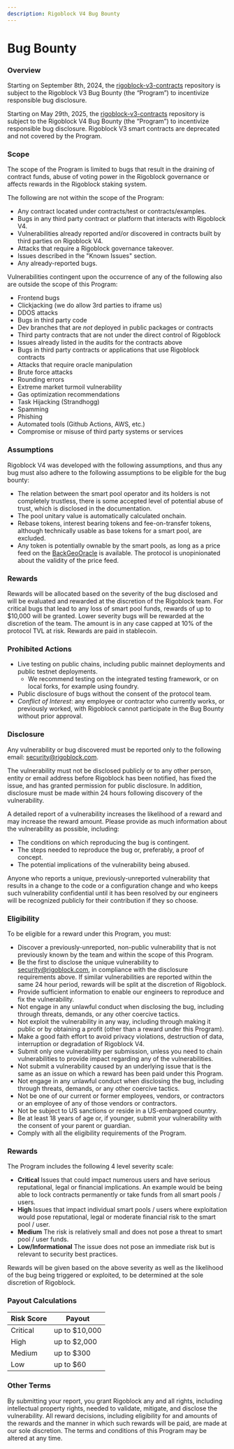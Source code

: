 ```yaml
---
description: Rigoblock V4 Bug Bounty
---
```


# Bug Bounty

### Overview

Starting on September 8th, 2024, the [rigoblock-v3-contracts](https://github.com/RigoBlock/v3-contracts) repository is subject to the Rigoblock V3 Bug Bounty (the “Program”) to incentivize responsible bug disclosure.

Starting on May 29th, 2025, the [rigoblock-v3-contracts](https://github.com/RigoBlock/v3-contracts) repository is subject to the Rigoblock V4 Bug Bounty (the “Program”) to incentivize responsible bug disclosure. Rigoblock V3 smart contracts are deprecated and not covered by the Program.

### Scope

The scope of the Program is limited to bugs that result in the draining of contract funds, abuse of voting power in the Rigoblock governance or affects rewards in the Rigoblock staking system.

The following are not within the scope of the Program:

* Any contract located under contracts/test or contracts/examples.
* Bugs in any third party contract or platform that interacts with Rigoblock V4.
* Vulnerabilities already reported and/or discovered in contracts built by third parties on Rigoblock V4.
* Attacks that require a Rigoblock governance takeover.
* Issues described in the "Known Issues" section.
* Any already-reported bugs.

Vulnerabilities contingent upon the occurrence of any of the following also are outside the scope of this Program:

* Frontend bugs
* Clickjacking (we do allow 3rd parties to iframe us)
* DDOS attacks
* Bugs in third party code
* Dev branches that are _not_ deployed in public packages or contracts
* Third party contracts that are not under the direct control of Rigoblock
* Issues already listed in the audits for the contracts above
* Bugs in third party contracts or applications that use Rigoblock contracts
* Attacks that require oracle manipulation
* Brute force attacks
* Rounding errors
* Extreme market turmoil vulnerability
* Gas optimization recommendations
* Task Hijacking (Strandhogg)
* Spamming
* Phishing
* Automated tools (Github Actions, AWS, etc.)
* Compromise or misuse of third party systems or services

### Assumptions

Rigoblock V4 was developed with the following assumptions, and thus any bug must also adhere to the following assumptions to be eligible for the bug bounty:

* The relation between the smart pool operator and its holders is not completely trustless, there is some accepted level of potential abuse of trust, which is disclosed in the documentation.
* The pool unitary value is automatically calculated onchain.
* Rebase tokens, interest bearing tokens and fee-on-transfer tokens, although technically usable as base tokens for a smart pool, are excluded.
* Any token is potentially ownable by the smart pools, as long as a price feed on the [BackGeoOracle](../oracles-and-price-feeds.md) is available. The protocol is unopinionated about the validity of the price feed.

### Rewards

Rewards will be allocated based on the severity of the bug disclosed and will be evaluated and rewarded at the discretion of the Rigoblock team. For critical bugs that lead to any loss of smart pool funds, rewards of up to $10,000 will be granted. Lower severity bugs will be rewarded at the discretion of the team. The amount is in any case capped at 10% of the protocol TVL at risk. Rewards are paid in stablecoin.

### Prohibited Actions

* Live testing on public chains, including public mainnet deployments and public testnet deployments.
  * We recommend testing on the integrated testing framework, or on local forks, for example using foundry.
* Public disclosure of bugs without the consent of the protocol team.
* _Conflict of Interest_: any employee or contractor who currently works, or previously worked, with Rigoblock cannot participate in the Bug Bounty without prior approval.

### Disclosure

Any vulnerability or bug discovered must be reported only to the following email: [security@rigoblock.com](mailto:security@rigoblock.com).

The vulnerability must not be disclosed publicly or to any other person, entity or email address before Rigoblock has been notified, has fixed the issue, and has granted permission for public disclosure. In addition, disclosure must be made within 24 hours following discovery of the vulnerability.

A detailed report of a vulnerability increases the likelihood of a reward and may increase the reward amount. Please provide as much information about the vulnerability as possible, including:

* The conditions on which reproducing the bug is contingent.
* The steps needed to reproduce the bug or, preferably, a proof of concept.
* The potential implications of the vulnerability being abused.

Anyone who reports a unique, previously-unreported vulnerability that results in a change to the code or a configuration change and who keeps such vulnerability confidential until it has been resolved by our engineers will be recognized publicly for their contribution if they so choose.

### Eligibility

To be eligible for a reward under this Program, you must:

* Discover a previously-unreported, non-public vulnerability that is not previously known by the team and within the scope of this Program.
* Be the first to disclose the unique vulnerability to [security@rigoblock.com](mailto:security@rigoblock.com), in compliance with the disclosure requirements above. If similar vulnerabilities are reported within the same 24 hour period, rewards will be split at the discretion of Rigoblock.
* Provide sufficient information to enable our engineers to reproduce and fix the vulnerability.
* Not engage in any unlawful conduct when disclosing the bug, including through threats, demands, or any other coercive tactics.
* Not exploit the vulnerability in any way, including through making it public or by obtaining a profit (other than a reward under this Program).
* Make a good faith effort to avoid privacy violations, destruction of data, interruption or degradation of Rigoblock V4.
* Submit only one vulnerability per submission, unless you need to chain vulnerabilities to provide impact regarding any of the vulnerabilities.
* Not submit a vulnerability caused by an underlying issue that is the same as an issue on which a reward has been paid under this Program.
* Not engage in any unlawful conduct when disclosing the bug, including through threats, demands, or any other coercive tactics.
* Not be one of our current or former employees, vendors, or contractors or an employee of any of those vendors or contractors.
* Not be subject to US sanctions or reside in a US-embargoed country.
* Be at least 18 years of age or, if younger, submit your vulnerability with the consent of your parent or guardian.
* Comply with all the eligibility requirements of the Program.

### Rewards

The Program includes the following 4 level severity scale:

* **Critical** Issues that could impact numerous users and have serious reputational, legal or financial implications. An example would be being able to lock contracts permanently or take funds from all smart pools  / users.
* **High** Issues that impact individual smart pools  / users where exploitation would pose reputational, legal or moderate financial risk to the smart pool / user.
* **Medium** The risk is relatively small and does not pose a threat to smart pool / user funds.
* **Low/Informational** The issue does not pose an immediate risk but is relevant to security best practices.

Rewards will be given based on the above severity as well as the likelihood of the bug being triggered or exploited, to be determined at the sole discretion of Rigoblock.

### Payout Calculations

| Risk Score | Payout        |
| ---------- | ------------- |
| Critical   | up to $10,000 |
| High       | up to $2,000  |
| Medium     | up to $300    |
| Low        | up to $60     |

### Other Terms

By submitting your report, you grant Rigoblock any and all rights, including intellectual property rights, needed to validate, mitigate, and disclose the vulnerability. All reward decisions, including eligibility for and amounts of the rewards and the manner in which such rewards will be paid, are made at our sole discretion. The terms and conditions of this Program may be altered at any time.
